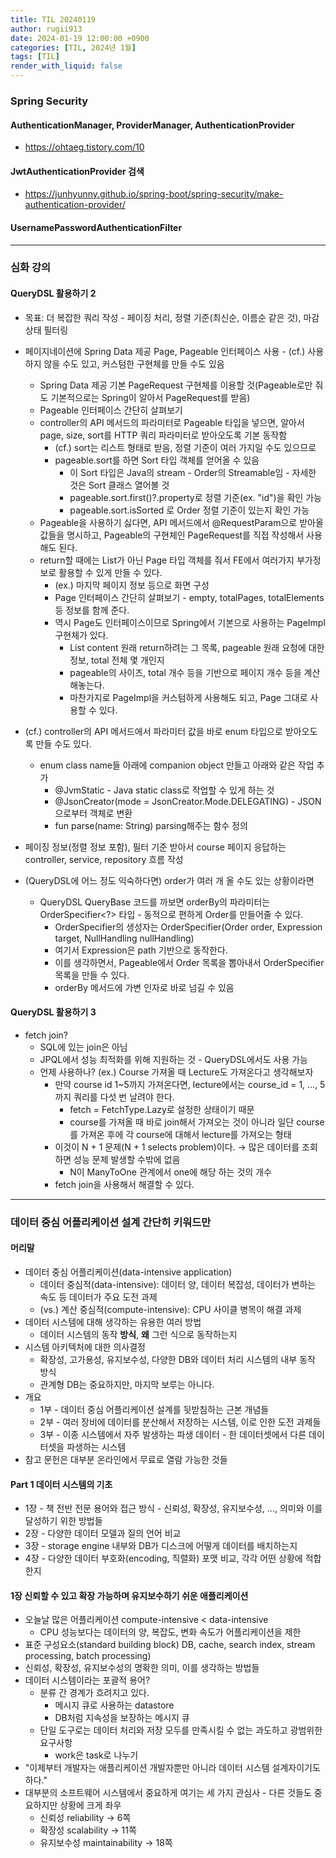 ```yaml
---
title: TIL 20240119
author: rugii913
date: 2024-01-19 12:00:00 +0900
categories: [TIL, 2024년 1월]
tags: [TIL]
render_with_liquid: false
---
```


### Spring Security
#### AuthenticationManager, ProviderManager, AuthenticationProvider
- https://ohtaeg.tistory.com/10

#### JwtAuthenticationProvider 검색
- https://junhyunny.github.io/spring-boot/spring-security/make-authentication-provider/

#### UsernamePasswordAuthenticationFilter

---

### 심화 강의
#### QueryDSL 활용하기 2
- 목표: 더 복잡한 쿼리 작성 - 페이징 처리, 정렬 기준(최신순, 이름순 같은 것), 마감상태 필터링

- 페이지네이션에 Spring Data 제공 Page, Pageable 인터페이스 사용 - (cf.) 사용하지 않을 수도 있고, 커스텀한 구현체를 만들 수도 있음
  - Spring Data 제공 기본 PageRequest 구현체를 이용할 것(Pageable로만 줘도 기본적으로는 Spring이 알아서 PageRequest를 받음)
  - Pageable 인터페이스 간단히 살펴보기
  - controller의 API 메서드의 파라미터로 Pageable 타입을 넣으면, 알아서 page, size, sort를 HTTP 쿼리 파라미터로 받아오도록 기본 동작함
    - (cf.) sort는 리스트 형태로 받음, 정렬 기준이 여러 가지일 수도 있으므로
    - pageable.sort를 하면 Sort 타입 객체를 얻어올 수 있음
      - 이 Sort 타입은 Java의 stream - Order의 Streamable임 - 자세한 것은 Sort 클래스 열어볼 것
      - pageable.sort.first()?.property로 정렬 기준(ex. "id")을 확인 가능
      - pageable.sort.isSorted 로 Order 정렬 기준이 있는지 확인 가능
  - Pageable을 사용하기 싫다면, API 메서드에서 @RequestParam으로 받아올 값들을 명시하고, Pageable의 구현체인 PageRequest를 직접 작성해서 사용해도 된다.
  - return할 때에는 List가 아닌 Page 타입 객체를 줘서 FE에서 여러가지 부가정보로 활용할 수 있게 만들 수 있다.
    - (ex.) 마지막 페이지 정보 등으로 화면 구성
    - Page 인터페이스 간단히 살펴보기 - empty, totalPages, totalElements 등 정보를 함께 준다.
    - 역시 Page도 인터페이스이므로 Spring에서 기본으로 사용하는 PageImpl 구현체가 있다.
      - List<T> content 원래 return하려는 그 목록, pageable 원래 요청에 대한 정보, total 전체 몇 개인지
      - pageable의 사이즈, total 개수 등을 기반으로 페이지 개수 등을 계산해놓는다.
      - 마찬가지로 PageImpl을 커스텀하게 사용해도 되고, Page 그대로 사용할 수 있다.

- (cf.) controller의 API 메서드에서 파라미터 값을 바로 enum 타입으로 받아오도록 만들 수도 있다.
  - enum class name들 아래에 companion object 만들고 아래와 같은 작업 추가
    - @JvmStatic - Java static class로 작업할 수 있게 하는 것
    - @JsonCreator(mode = JsonCreator.Mode.DELEGATING) - JSON으로부터 객체로 변환
    - fun parse(name: String) parsing해주는 함수 정의

- 페이징 정보(정렬 정보 포함), 필터 기준 받아서 course 페이지 응답하는 controller, service, repository 흐름 작성

- (QueryDSL에 어느 정도 익숙하다면) order가 여러 개 올 수도 있는 상황이라면
  - QueryDSL QueryBase 코드를 까보면 orderBy의 파라미터는 OrderSpecifier<?> 타입 - 동적으로 편하게 Order를 만들어줄 수 있다.
    - OrderSpecifier의 생성자는 OrderSpecifier(Order order, Expression<T> target, NullHandling nullHandling)
    - 여기서 Expression은 path 기반으로 동작한다.
    - 이를 생각하면서, Pageable에서 Order 목록을 뽑아내서 OrderSpecifier 목록을 만들 수 있다.
    -  orderBy 메서드에 가변 인자로 바로 넘길 수 있음

#### QueryDSL 활용하기 3
- fetch join?
  - SQL에 있는 join은 아님
  - JPQL에서 성능 최적화를 위해 지원하는 것 - QueryDSL에서도 사용 가능
  - 언제 사용하나? (ex.) Course 가져올 때 Lecture도 가져온다고 생각해보자
    - 만약 course id 1~5까지 가져온다면, lecture에서는 course_id = 1, ..., 5까지 쿼리를 다섯 번 날려야 한다. 
      - fetch = FetchType.Lazy로 설정한 상태이기 때문
      - course를 가져올 때 바로 join해서 가져오는 것이 아니라 일단 course를 가져온 후에 각 course에 대해서 lecture를 가져오는 형태
    - 이것이 N + 1 문제(N + 1 selects problem)이다. → 많은 데이터를 조회하면 성능 문제 발생할 수밖에 없음
      - N이 ManyToOne 관계에서 one에 해당 하는 것의 개수
    - fetch join을 사용해서 해결할 수 있다.

---

### 데이터 중심 어플리케이션 설계 간단히 키워드만
#### 머리말
- 데이터 중심 어플리케이션(data-intensive application)
  - 데이터 중심적(data-intensive): 데이터 양, 데이터 복잡성, 데이터가 변하는 속도 등 데이터가 주요 도전 과제
  - (vs.) 계산 중심적(compute-intensive): CPU 사이클 병목이 해결 과제
- 데이터 시스템에 대해 생각하는 유용한 여러 방법
  - 데이터 시스템의 동작 **방식**, **왜** 그런 식으로 동작하는지
- 시스템 아키텍처에 대한 의사결정
  - 확장성, 고가용성, 유지보수성, 다양한 DB와 데이터 처리 시스템의 내부 동작 방식
  - 관계형 DB는 중요하지만, 마지막 보루는 아니다.
- 개요
  - 1부 - 데이터 중심 어플리케이션 설계를 뒷받침하는 근본 개념들
  - 2부 - 여러 장비에 데이터를 분산해서 저장하는 시스템, 이로 인한 도전 과제들
  - 3부 - 이종 시스템에서 자주 발생하는 파생 데이터 - 한 데이터셋에서 다른 데이터셋을 파생하는 시스템
- 참고 문헌은 대부분 온라인에서 무료로 열람 가능한 것들

#### Part 1 데이터 시스템의 기초
- 1장 - 책 전반 전문 용어와 접근 방식 - 신뢰성, 확장성, 유지보수성, ..., 의미와 이를 달성하기 위한 방법들
- 2장 - 다양한 데이터 모델과 질의 언어 비교
- 3장 - storage engine 내부와 DB가 디스크에 어떻게 데이터를 배치하는지
- 4장 - 다양한 데이터 부호화(encoding, 직렬화) 포맷 비교, 각각 어떤 상황에 적합한지

#### 1장 신뢰할 수 있고 확장 가능하며 유지보수하기 쉬운 애플리케이션
- 오늘날 많은 어플리케이션 compute-intensive \< data-intensive
  - CPU 성능보다는 데이터의 양, 복잡도, 변화 속도가 어플리케이션을 제한
- 표준 구성요소(standard building block) DB, cache, search index, stream processing, batch processing)
- 신뢰성, 확장성, 유지보수성의 명확한 의미, 이를 생각하는 방법들
- 데이터 시스템이라는 포괄적 용어?
  - 분류 간 경계가 흐려지고 있다.
    - 메시지 큐로 사용하는 datastore
    - DB처럼 지속성을 보장하는 메시지 큐
  - 단일 도구로는 데이터 처리와 저장 모두를 만족시킬 수 없는 과도하고 광범위한 요구사항
    - work은 task로 나누기
- "이제부터 개발자는 애플리케이션 개발자뿐만 아니라 데이터 시스템 설계자이기도 하다."
- 대부분의 소프트웨어 시스템에서 중요하게 여기는 세 가지 관심사 - 다른 것들도 중요하지만 상황에 크게 좌우
  - 신뢰성 reliability → 6쪽
  - 확장성 scalability → 11쪽
  - 유지보수성 maintainability → 18쪽


